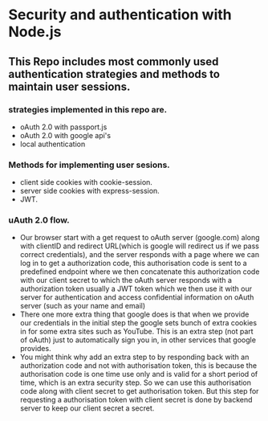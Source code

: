 # Security and authentication with Node.js

## This Repo includes most commonly used authentication strategies and methods to maintain user sessions.

### strategies implemented in this repo are.

- oAuth 2.0 with passport.js
- oAuth 2.0 with google api's
- local authentication

### Methods for implementing user sesions.

- client side cookies with cookie-session.
- server side cookies with express-session.
- JWT.

### uAuth 2.0 flow.

- Our browser start with a get request to oAuth server (google.com) along with clientID and redirect URL(which is google will redirect us if we pass correct credentials), and the server responds with a page where we can log in to get a authorization code, this authorisation code is sent to a predefined endpoint where we then concatenate this authorization code with our client secret to which the oAuth server responds with a authorization token usually a JWT token which we then use it with our server for authentication and access confidential information on oAuth server (such as your name and email)
- There one more extra thing that google does is that when we provide our credentials in the initial step the google sets bunch of extra cookies in for some extra sites such as YouTube. This is an extra step (not part of oAuth) just to automatically sign you in, in other services that google provides.
- You might think why add an extra step to by responding back with an authorization code and not with authorisation token, this is because the authorisation code is one time use only and is valid for a short period of time, which is an extra security step. So we can use this authorisation code  along with client secret to get authorisation token. But this step for requesting a authorisation token with client secret is done by backend server to keep our client secret a secret.



